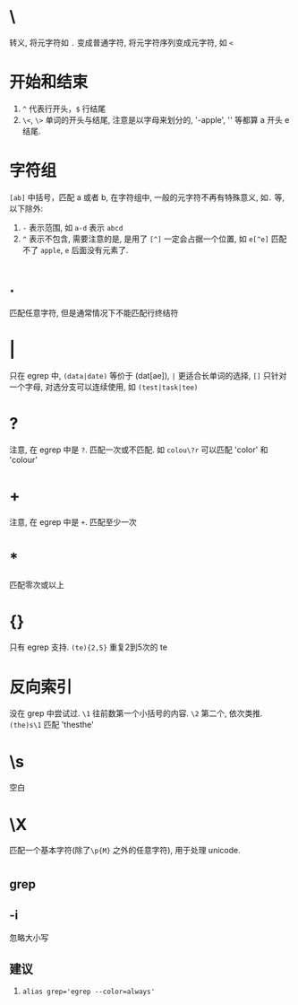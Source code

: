 # \
转义, 将元字符如 `.` 变成普通字符, 将元字符序列变成元字符, 如 `<`

# 开始和结束
1. `^` 代表行开头，`$` 行结尾
2. `\<`, `\>` 单词的开头与结尾, 注意是以字母来划分的, '-apple', '<apple>' 等都算 a 开头 e 结尾.

# 字符组
`[ab]` 中括号，匹配 a 或者 b, 在字符组中, 一般的元字符不再有特殊意义, 如`.` 等, 以下除外:

1. `-` 表示范围, 如 `a-d` 表示 `abcd`
2. `^` 表示不包含, 需要注意的是, 是用了 `[^]` 一定会占据一个位置, 如 `e[^e]` 匹配不了 `apple`, `e` 后面没有元素了.

# .
匹配任意字符, 但是通常情况下不能匹配行终结符

# |
只在 egrep 中, `(data|date)` 等价于 (dat[ae]), `|` 更适合长单词的选择, `[]` 只针对一个字母, 对选分支可以连续使用, 如 `(test|task|tee)`

# \?
注意, 在 egrep 中是 `?`. 匹配一次或不匹配. 如 `colou\?r` 可以匹配 'color' 和 'colour'

# \+
注意, 在 egrep 中是 `+`. 匹配至少一次

# *
匹配零次或以上

# {}
只有 egrep 支持. `(te){2,5}` 重复2到5次的 te

# 反向索引
没在 grep 中尝试过. `\1` 往前数第一个小括号的内容. `\2` 第二个, 依次类推. `(the)s\1` 匹配 'thesthe'

# \s
空白

# \X
匹配一个基本字符(除了`\p{M}` 之外的任意字符), 用于处理 unicode. 

# 

## grep
## -i
忽略大小写

## 建议
1. `alias grep='egrep --color=always'`